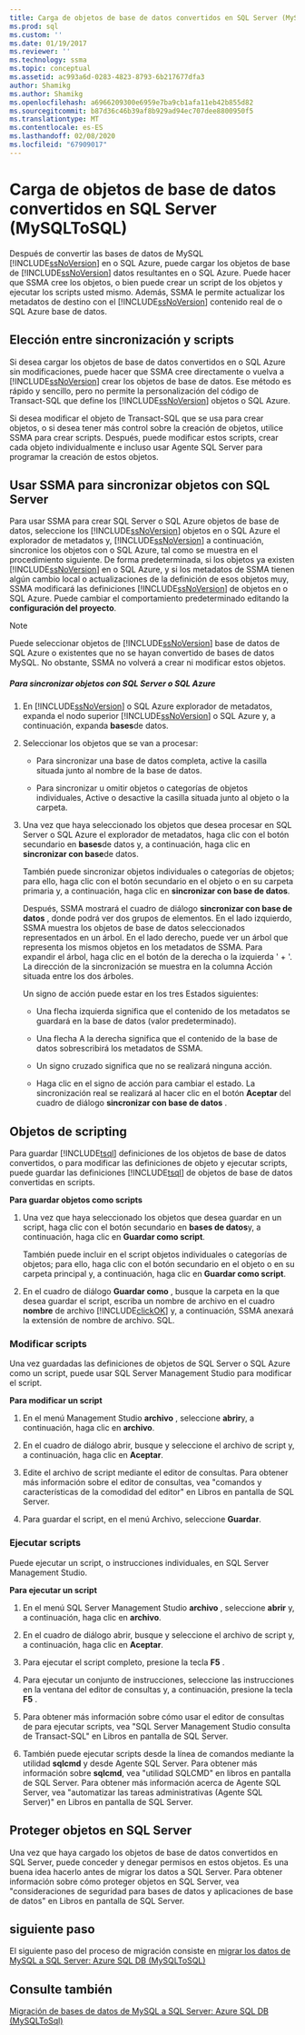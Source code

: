 ```yaml
---
title: Carga de objetos de base de datos convertidos en SQL Server (MySQLToSQL) | Microsoft Docs
ms.prod: sql
ms.custom: ''
ms.date: 01/19/2017
ms.reviewer: ''
ms.technology: ssma
ms.topic: conceptual
ms.assetid: ac993a6d-0283-4823-8793-6b217677dfa3
author: Shamikg
ms.author: Shamikg
ms.openlocfilehash: a6966209300e6959e7ba9cb1afa11eb42b855d82
ms.sourcegitcommit: b87d36c46b39af8b929ad94ec707dee8800950f5
ms.translationtype: MT
ms.contentlocale: es-ES
ms.lasthandoff: 02/08/2020
ms.locfileid: "67909017"
---
```

# <a name="loading-converted-database-objects-into-sql-server-mysqltosql"></a>Carga de objetos de base de datos convertidos en SQL Server (MySQLToSQL)
Después de convertir las bases de datos de MySQL [!INCLUDE[ssNoVersion](../../includes/ssnoversion-md.md)] en o SQL Azure, puede cargar los objetos de base de [!INCLUDE[ssNoVersion](../../includes/ssnoversion-md.md)] datos resultantes en o SQL Azure. Puede hacer que SSMA cree los objetos, o bien puede crear un script de los objetos y ejecutar los scripts usted mismo. Además, SSMA le permite actualizar los metadatos de destino con el [!INCLUDE[ssNoVersion](../../includes/ssnoversion-md.md)] contenido real de o SQL Azure base de datos.  
  
## <a name="choosing-between-synchronization-and-scripts"></a>Elección entre sincronización y scripts  
Si desea cargar los objetos de base de datos convertidos en o SQL Azure sin modificaciones, puede hacer que SSMA cree directamente o vuelva a [!INCLUDE[ssNoVersion](../../includes/ssnoversion-md.md)] crear los objetos de base de datos. Ese método es rápido y sencillo, pero no permite la personalización del código de Transact-SQL que define los [!INCLUDE[ssNoVersion](../../includes/ssnoversion-md.md)] objetos o SQL Azure.  
  
Si desea modificar el objeto de Transact-SQL que se usa para crear objetos, o si desea tener más control sobre la creación de objetos, utilice SSMA para crear scripts. Después, puede modificar estos scripts, crear cada objeto individualmente e incluso usar Agente SQL Server para programar la creación de estos objetos.  
  
## <a name="using-ssma-to-synchronize-objects-with-sql-server"></a>Usar SSMA para sincronizar objetos con SQL Server  
Para usar SSMA para crear SQL Server o SQL Azure objetos de base de datos, seleccione los [!INCLUDE[ssNoVersion](../../includes/ssnoversion-md.md)] objetos en o SQL Azure el explorador de metadatos y, [!INCLUDE[ssNoVersion](../../includes/ssnoversion-md.md)] a continuación, sincronice los objetos con o SQL Azure, tal como se muestra en el procedimiento siguiente. De forma predeterminada, si los objetos ya existen [!INCLUDE[ssNoVersion](../../includes/ssnoversion-md.md)] en o SQL Azure, y si los metadatos de SSMA tienen algún cambio local o actualizaciones de la definición de esos objetos muy, SSMA modificará las definiciones [!INCLUDE[ssNoVersion](../../includes/ssnoversion-md.md)] de objetos en o SQL Azure. Puede cambiar el comportamiento predeterminado editando la **configuración del proyecto**.  
  
> [!NOTE]  
> Puede seleccionar objetos de [!INCLUDE[ssNoVersion](../../includes/ssnoversion-md.md)] base de datos de SQL Azure o existentes que no se hayan convertido de bases de datos MySQL. No obstante, SSMA no volverá a crear ni modificar estos objetos.  
  
##### <a name="to-synchronize-objects-with-sql-server-or-sql-azure"></a>Para sincronizar objetos con SQL Server o SQL Azure  
  
1.  En [!INCLUDE[ssNoVersion](../../includes/ssnoversion-md.md)] o SQL Azure explorador de metadatos, expanda el nodo superior [!INCLUDE[ssNoVersion](../../includes/ssnoversion-md.md)] o SQL Azure y, a continuación, expanda **bases**de datos.  
  
2.  Seleccionar los objetos que se van a procesar:  
  
    -   Para sincronizar una base de datos completa, active la casilla situada junto al nombre de la base de datos.  
  
    -   Para sincronizar u omitir objetos o categorías de objetos individuales, Active o desactive la casilla situada junto al objeto o la carpeta.  
  
3.  Una vez que haya seleccionado los objetos que desea procesar en SQL Server o SQL Azure el explorador de metadatos, haga clic con el botón secundario en **bases**de datos y, a continuación, haga clic en **sincronizar con base**de datos.  
  
    También puede sincronizar objetos individuales o categorías de objetos; para ello, haga clic con el botón secundario en el objeto o en su carpeta primaria y, a continuación, haga clic en **sincronizar con base de datos**.  
  
    Después, SSMA mostrará el cuadro de diálogo **sincronizar con base de datos** , donde podrá ver dos grupos de elementos. En el lado izquierdo, SSMA muestra los objetos de base de datos seleccionados representados en un árbol. En el lado derecho, puede ver un árbol que representa los mismos objetos en los metadatos de SSMA. Para expandir el árbol, haga clic en el botón de la derecha o la izquierda ' + '. La dirección de la sincronización se muestra en la columna Acción situada entre los dos árboles.  
  
    Un signo de acción puede estar en los tres Estados siguientes:  
  
    -   Una flecha izquierda significa que el contenido de los metadatos se guardará en la base de datos (valor predeterminado).  
  
    -   Una flecha A la derecha significa que el contenido de la base de datos sobrescribirá los metadatos de SSMA.  
  
    -   Un signo cruzado significa que no se realizará ninguna acción.  
  
    -   Haga clic en el signo de acción para cambiar el estado. La sincronización real se realizará al hacer clic en el botón **Aceptar** del cuadro de diálogo **sincronizar con base de datos** .  
  
## <a name="scripting-objects"></a>Objetos de scripting  
Para guardar [!INCLUDE[tsql](../../includes/tsql-md.md)] definiciones de los objetos de base de datos convertidos, o para modificar las definiciones de objeto y ejecutar scripts, puede guardar las definiciones [!INCLUDE[tsql](../../includes/tsql-md.md)] de objetos de base de datos convertidas en scripts.  
  
**Para guardar objetos como scripts**  
  
1.  Una vez que haya seleccionado los objetos que desea guardar en un script, haga clic con el botón secundario en **bases de datos**y, a continuación, haga clic en **Guardar como script**.  
  
    También puede incluir en el script objetos individuales o categorías de objetos; para ello, haga clic con el botón secundario en el objeto o en su carpeta principal y, a continuación, haga clic en **Guardar como script**.  
  
2.  En el cuadro de diálogo **Guardar como** , busque la carpeta en la que desea guardar el script, escriba un nombre de archivo en el cuadro **nombre** de archivo [!INCLUDE[clickOK](../../includes/clickok-md.md)] y, a continuación, SSMA anexará la extensión de nombre de archivo. SQL.  
  
### <a name="modifying-scripts"></a>Modificar scripts  
Una vez guardadas las definiciones de objetos de SQL Server o SQL Azure como un script, puede usar SQL Server Management Studio para modificar el script.  
  
**Para modificar un script**  
  
1.  En el menú Management Studio **archivo** , seleccione **abrir**y, a continuación, haga clic en **archivo**.  
  
2.  En el cuadro de diálogo abrir, busque y seleccione el archivo de script y, a continuación, haga clic en **Aceptar**.  
  
3.  Edite el archivo de script mediante el editor de consultas. Para obtener más información sobre el editor de consultas, vea "comandos y características de la comodidad del editor" en Libros en pantalla de SQL Server.  
  
4.  Para guardar el script, en el menú Archivo, seleccione **Guardar**.  
  
### <a name="running-scripts"></a>Ejecutar scripts  
Puede ejecutar un script, o instrucciones individuales, en SQL Server Management Studio.  
  
**Para ejecutar un script**  
  
1.  En el menú SQL Server Management Studio **archivo** , seleccione **abrir** y, a continuación, haga clic en **archivo**.  
  
2.  En el cuadro de diálogo abrir, busque y seleccione el archivo de script y, a continuación, haga clic en **Aceptar**.  
  
3.  Para ejecutar el script completo, presione la tecla **F5** .  
  
4.  Para ejecutar un conjunto de instrucciones, seleccione las instrucciones en la ventana del editor de consultas y, a continuación, presione la tecla **F5** .  
  
5.  Para obtener más información sobre cómo usar el editor de consultas de para ejecutar scripts, vea "SQL Server Management Studio consulta de Transact-SQL" en Libros en pantalla de SQL Server.  
  
6.  También puede ejecutar scripts desde la línea de comandos mediante la utilidad **sqlcmd** y desde Agente SQL Server. Para obtener más información sobre **sqlcmd**, vea "utilidad SQLCMD" en libros en pantalla de SQL Server. Para obtener más información acerca de Agente SQL Server, vea "automatizar las tareas administrativas (Agente SQL Server)" en Libros en pantalla de SQL Server.  
  
## <a name="securing-objects-in-sql-server"></a>Proteger objetos en SQL Server  
Una vez que haya cargado los objetos de base de datos convertidos en SQL Server, puede conceder y denegar permisos en estos objetos. Es una buena idea hacerlo antes de migrar los datos a SQL Server. Para obtener información sobre cómo proteger objetos en SQL Server, vea "consideraciones de seguridad para bases de datos y aplicaciones de base de datos" en Libros en pantalla de SQL Server.  
  
## <a name="next-step"></a>siguiente paso  
El siguiente paso del proceso de migración consiste en [migrar los datos de MySQL a SQL Server: Azure SQL DB &#40;MySQLToSQL&#41;](../../ssma/mysql/migrating-mysql-data-into-sql-server-azure-sql-db-mysqltosql.md)  
  
## <a name="see-also"></a>Consulte también  
[Migración de bases de datos de MySQL a SQL Server: Azure SQL DB &#40;MySQLToSql&#41;](../../ssma/mysql/migrating-mysql-databases-to-sql-server-azure-sql-db-mysqltosql.md)  
  
